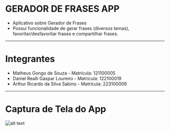 # GERADOR DE FRASES APP

- Aplicativo sobre Gerador de Frases
- Possui funcionalidade de gerar frases (diversos temas), favoritar/desfavoritar frases e compartilhar frases.

---

# Integrantes

- Matheus Gongo de Souza - Matrícula: 121100005
- Daniel Realli Gaspar Loureiro - Matrícula: 122100019
- Arthur Ricardo da Silva Sabino - Matrícula: 223100009

---

# Captura de Tela do App

![alt text](https://i.ibb.co/nwZjh5Y/Capturar.png)
